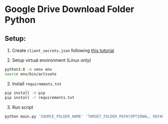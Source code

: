 # Google Drive Download Folder Python

## Setup:
1. Create `client_secrets.json` following [this tutorial](https://learndataanalysis.org/google-drive-api-in-python-getting-started-lesson-1/)
   
2. Setup virtual environment
(Linux only)
```sh
python3.8 -m venv env
source env/bin/activate
```

2. Install `requirements.txt`
```sh
pip install -U pip
pip install -r requirements.txt
```

3. Run script

```sh
python main.py 'SOURCE_FOLDER_NAME' 'TARGET_FOLDER_PATH[OPTIONAL, DEFAULT=./]'
```